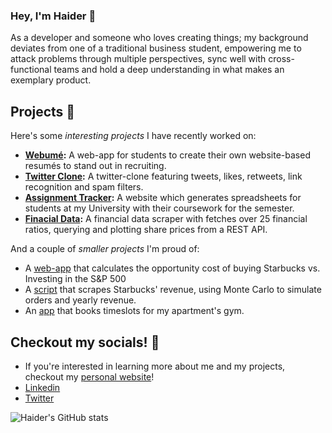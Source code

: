 ### Hey, I'm Haider 👋

As a developer and someone who loves creating things; my background deviates from one of a traditional business student, empowering me to attack problems through multiple perspectives, sync well with cross-functional teams and hold a deep understanding in what makes an exemplary product.

## Projects :space_invader:
Here's some _interesting projects_ I have recently worked on:
- **[Webumé](https://webume.ca):** A web-app for students to create their own website-based resumés to stand out in recruiting.
- **[Twitter Clone](https://github.com/HaiderZaidiDev/twitter-clone):** A twitter-clone featuring tweets, likes, retweets, link recognition and spam filters.
- **[Assignment Tracker](https://github.com/HaiderZaidiDev/canvas-assignments-tracker):** A website which generates spreadsheets for students at my University with their coursework for the semester.
- **[Finacial Data](https://github.com/HaiderZaidiDev/Financial-Data-Scraper):** A financial data scraper with fetches over 25 financial ratios, querying and plotting share prices from a REST API.

And a couple of _smaller projects_ I'm proud of:
- A [web-app](https://github.com/HaiderZaidiDev/Coffee-Returns) that calculates the opportunity cost of buying Starbucks vs. Investing in the S&P 500
- A [script](https://github.com/HaiderZaidiDev/starbucks-menu-scraper) that scrapes Starbucks' revenue, using Monte Carlo to simulate orders and yearly revenue.
- An [app](https://github.com/HaiderZaidiDev/eventbrite-ticket-booking) that books timeslots for my apartment's gym.


## Checkout my socials! :ocean:
- If you're interested in learning more about me and my projects, checkout my [personal website](https://haiderzaidi.ca)! 
- [Linkedin](https://haiderzaidi.ca/linkedin)
- [Twitter](https://haiderzaidi.ca/twitter)

![Haider's GitHub stats](https://github-readme-stats.vercel.app/api?username=haiderzaididev&show_icons=true&theme=tokyonight)
